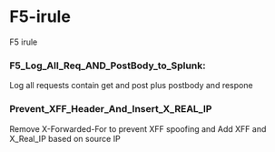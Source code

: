 # F5-irule
F5 irule 

### F5_Log_All_Req_AND_PostBody_to_Splunk: 
Log all requests contain get and post plus postbody and respone 

### Prevent_XFF_Header_And_Insert_X_REAL_IP
Remove X-Forwarded-For to prevent XFF spoofing and Add XFF and X_Real_IP based on source IP 
